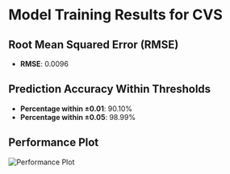 # Model Training Results for CVS

## Root Mean Squared Error (RMSE)
- **RMSE**: 0.0096

## Prediction Accuracy Within Thresholds
- **Percentage within ±0.01**: 90.10%
- **Percentage within ±0.05**: 98.99%

## Performance Plot
![Performance Plot](../imgs/CVS.png)
